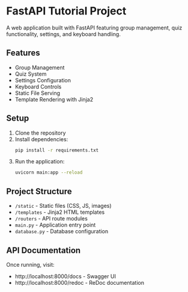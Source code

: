 # FastAPI Tutorial Project

A web application built with FastAPI featuring group management, quiz functionality, settings, and keyboard handling.

## Features

- Group Management
- Quiz System
- Settings Configuration
- Keyboard Controls
- Static File Serving
- Template Rendering with Jinja2

## Setup

1. Clone the repository
2. Install dependencies:
   ```bash
   pip install -r requirements.txt
   ```
3. Run the application:
   ```bash
   uvicorn main:app --reload
   ```

## Project Structure

- `/static` - Static files (CSS, JS, images)
- `/templates` - Jinja2 HTML templates
- `/routers` - API route modules
- `main.py` - Application entry point
- `database.py` - Database configuration

## API Documentation

Once running, visit:
- http://localhost:8000/docs - Swagger UI
- http://localhost:8000/redoc - ReDoc documentation
